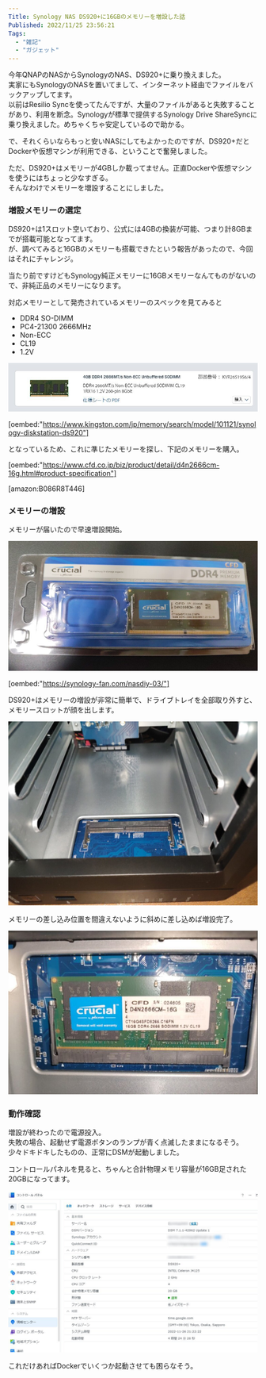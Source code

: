 ```yaml
---
Title: Synology NAS DS920+に16GBのメモリーを増設した話
Published: 2022/11/25 23:56:21
Tags:
  - "雑記"
  - "ガジェット"
---
```


今年QNAPのNASからSynologyのNAS、DS920+に乗り換えました。  
実家にもSynologyのNASを置いてまして、インターネット経由でファイルをバックアップしてます。  
以前はResilio Syncを使ってたんですが、大量のファイルがあると失敗することがあり、利用を断念。Synologyが標準で提供するSynology Drive ShareSyncに乗り換えました。めちゃくちゃ安定しているので助かる。  

で、それくらいならもっと安いNASにしてもよかったのですが、DS920+だとDockerや仮想マシンが利用できる、ということで奮発しました。  

ただ、DS920+はメモリーが4GBしか載ってません。正直Dockerや仮想マシンを使うにはちょっと少なすぎる。  
そんなわけでメモリーを増設することにしました。  

<!-- more -->

### 増設メモリーの選定

DS920+は1スロット空いており、公式には4GBの換装が可能、つまり計8GBまでが搭載可能となってます。  
が、調べてみると16GBのメモリーも搭載できたという報告があったので、今回はそれにチャレンジ。  

当たり前ですけどもSynology純正メモリーに16GBメモリーなんてものがないので、非純正品のメモリーになります。  

対応メモリーとして発売されているメモリーのスペックを見てみると

- DDR4 SO-DIMM
- PC4-21300 2666MHz
- Non-ECC
- CL19
- 1.2V

![](kingston-memoryspec.jpg)

[oembed:"https://www.kingston.com/jp/memory/search/model/101121/synology-diskstation-ds920"]

となっているため、これに準じたメモリーを探し、下記のメモリーを購入。  

[oembed:"https://www.cfd.co.jp/biz/product/detail/d4n2666cm-16g.html#product-specification"]

[amazon:B086R8T446]


### メモリーの増設

メモリーが届いたので早速増設開始。  

![](memory.jpg)

[oembed:"https://synology-fan.com/nasdiy-03/"]

DS920+はメモリーの増設が非常に簡単で、ドライブトレイを全部取り外すと、メモリースロットが顔を出します。  

![](slot.jpg)

メモリーの差し込み位置を間違えないように斜めに差し込めば増設完了。  

![](slotin.jpg)

### 動作確認  

増設が終わったので電源投入。  
失敗の場合、起動せず電源ボタンのランプが青く点滅したままになるそう。  
少々ドキドキしたものの、正常にDSMが起動しました。  

コントロールパネルを見ると、ちゃんと合計物理メモリ容量が16GB足された20GBになってます。  

![](controlpanel.jpg)

これだけあればDockerでいくつか起動させても困らなそう。